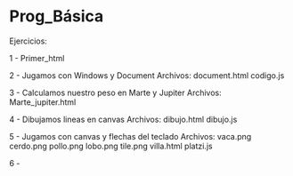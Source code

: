 # Prog_Básica

Ejercicios:

1 - Primer_html

2 - Jugamos con Windows y Document
  Archivos:
  document.html
  codigo.js

3 - Calculamos nuestro peso en Marte y Jupiter
  Archivos:
  Marte_jupiter.html
  
4 - Dibujamos lineas en canvas
  Archivos:
  dibujo.html
  dibujo.js
  
5 - Jugamos con canvas y flechas del teclado
   Archivos:
   vaca.png
   cerdo.png
   pollo.png
   lobo.png
   tile.png
   villa.html
   platzi.js
   
6 - 
